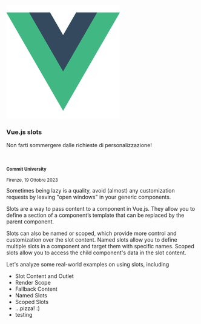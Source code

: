 ![Vue logo](slides/vue-slots/images/vue-logo.svg)

### Vue.js slots

<!-- Don't get swamped with customization requests! -->
Non farti sommergere dalle richieste di personalizzazione!

&nbsp;

<small>

#### Commit University

Firenze, 19 Ottobre 2023

</small>


<aside class="notes">
Sometimes being lazy is a quality, avoid (almost) any customization requests by leaving "open windows" in your generic components.

Slots are a way to pass content to a component in Vue.js. They allow you to define a section of a component’s template that can be replaced by the parent component.

Slots can also be named or scoped, which provide more control and customization over the slot content. Named slots allow you to define multiple slots in a component and target them with specific names. Scoped slots allow you to access the child component's data in the slot content.

Let's analyze some real-world examples on using slots, including

- Slot Content and Outlet
- Render Scope
- Fallback Content
- Named Slots
- Scoped Slots
- ...pizza! :)
- testing
</aside>
